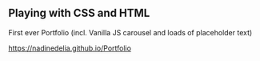 ## Playing with CSS and HTML

First ever Portfolio
(incl. Vanilla JS carousel and loads of placeholder text)

https://nadinedelia.github.io/Portfolio
